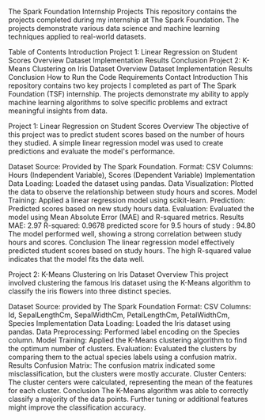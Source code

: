 The Spark Foundation Internship Projects
This repository contains the projects completed during my internship at The Spark Foundation. The projects demonstrate various data science and machine learning techniques applied to real-world datasets.

Table of Contents
Introduction
Project 1: Linear Regression on Student Scores
Overview
Dataset
Implementation
Results
Conclusion
Project 2: K-Means Clustering on Iris Dataset
Overview
Dataset
Implementation
Results
Conclusion
How to Run the Code
Requirements
Contact
Introduction
This repository contains two key projects I completed as part of The Spark Foundation (TSF) internship. The projects demonstrate my ability to apply machine learning algorithms to solve specific problems and extract meaningful insights from data.

Project 1: Linear Regression on Student Scores
Overview
The objective of this project was to predict student scores based on the number of hours they studied. A simple linear regression model was used to create predictions and evaluate the model's performance.

Dataset
Source: Provided by The Spark Foundation.
Format: CSV
Columns: Hours (Independent Variable), Scores (Dependent Variable)
Implementation
Data Loading: Loaded the dataset using pandas.
Data Visualization: Plotted the data to observe the relationship between study hours and scores.
Model Training: Applied a linear regression model using scikit-learn.
Prediction: Predicted scores based on new study hours data.
Evaluation: Evaluated the model using Mean Absolute Error (MAE) and R-squared metrics.
Results
MAE: 2.97
R-squared: 0.9678
predicted score for 9.5 hours of study : 94.80
The model performed well, showing a strong correlation between study hours and scores.
Conclusion
The linear regression model effectively predicted student scores based on study hours. The high R-squared value indicates that the model fits the data well.

Project 2: K-Means Clustering on Iris Dataset
Overview
This project involved clustering the famous Iris dataset using the K-Means algorithm to classify the iris flowers into three distinct species.

Dataset
Source: provided by The Spark Foundation
Format: CSV
Columns: Id, SepalLengthCm, SepalWidthCm, PetalLengthCm, PetalWidthCm, Species
Implementation
Data Loading: Loaded the Iris dataset using pandas.
Data Preprocessing: Performed label encoding on the Species column.
Model Training: Applied the K-Means clustering algorithm to find the optimum number of clusters.
Evaluation: Evaluated the clusters by comparing them to the actual species labels using a confusion matrix.
Results
Confusion Matrix: The confusion matrix indicated some misclassification, but the clusters were mostly accurate.
Cluster Centers: The cluster centers were calculated, representing the mean of the features for each cluster.
Conclusion
The K-Means algorithm was able to correctly classify a majority of the data points. Further tuning or additional features might improve the classification accuracy.


